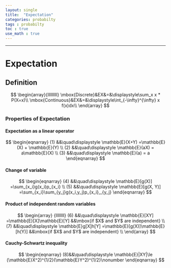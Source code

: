 ```yaml
---
layout: single
title:  "Expectation"
categories: probabilty
tags : probabilty
toc : true
use_math : true
---
```


---

# Expectation

## Definition

$$
\begin{array}{lllllllll}
\mbox{Discrete}&EX&=&\displaystyle\sum_x x * P(X=x)\\
\mbox{Continuous}&EX&=&\displaystyle\int_{-\infty}^{\infty} x f(x)dx\\
\end{array}
$$

### Properties of Expectation

#### Expectation as a linear operator

$$
\begin{eqnarray}
(1) &&\quad\displaystyle \mathbb{E}(X+Y) =\mathbb{E}(X) + \mathbb{E}(Y) \\
(2) &&\quad\displaystyle \mathbb{E}(aX) = a\mathbb{E}(X) \\
(3) &&\quad\displaystyle \mathbb{E}(a) = a
\end{eqnarray}
$$

#### Change of variable

$$
\begin{eqnarray}
(4) &&\quad\displaystyle \mathbb{E}[g(X)] =\sum_{x_i}g(x_i)p_{x_i} \\
(5) &&\quad\displaystyle \mathbb{E}[g(X, Y)] =\sum_{x_i}\sum_{y_j}g(x_i,y_j)p_{x_i},_{y_j}
\end{eqnarray}
$$

#### Product of independent random variables

$$
\begin{array} {llllllll}
(6) &&\quad\displaystyle \mathbb{E}[XY] =\mathbb{E}[X]\mathbb{E}[Y] &&\mbox{if $X$ and $Y$ are independent} \\
(7) &&\quad\displaystyle \mathbb{E}g[X]h[Y] =\mathbb{E}[g(X)]\mathbb{E}[h(Y)] &&\mbox{if $X$ and $Y$ are independent} \\
\end{array}
$$

#### Cauchy-Schwartz inequality

$$
\begin{eqnarray}
(8)&&\quad\displaystyle \mathbb{E}|XY|\le (\mathbb{E}X^2)^{1/2}(\mathbb{E}Y^2)^{1/2}\nonumber
\end{eqnarray}
$$











